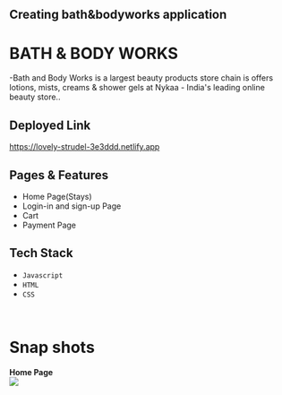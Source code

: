 ## Creating bath&bodyworks application

# BATH & BODY WORKS 
-Bath and Body Works is a largest beauty products store chain is offers lotions, mists, creams & shower gels at Nykaa - India's leading online beauty store..


## Deployed Link
https://lovely-strudel-3e3ddd.netlify.app

## Pages & Features
- Home Page(Stays)
- Login-in  and sign-up Page
- Cart
- Payment Page

## Tech Stack
- `Javascript`
- `HTML`
-  `CSS`
<br>

# Snap shots
<b> Home Page </b>
<br>
<img src="https://prashant1562.github.io/assets/img/bath%20and%20body%20works%20april%205%202017%20website%20changes.png" />
<br>

